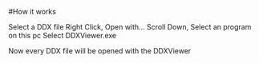 #How it works

Select a DDX file
Right Click, Open with...
Scroll Down, Select an program on this pc
Select DDXViewer.exe

Now every DDX file will be opened with the DDXViewer
